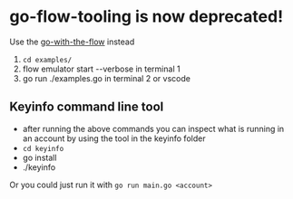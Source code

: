 # go-flow-tooling is now deprecated! 
Use the [go-with-the-flow](https://github.com/bjartek/go-with-the-flow) instead

1. `cd examples/`
2. flow emulator start --verbose in terminal 1
3. go run ./examples.go in terminal 2 or vscode


## Keyinfo command line tool
 - after running the above commands you can inspect what is running in an account by using the tool in the keyinfo folder
 - `cd keyinfo`
 - go install
 - ./keyinfo <accountKey>

 Or you could just run it with `go run main.go <account>`
